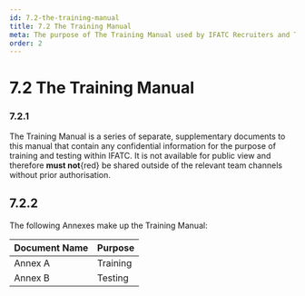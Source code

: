 ```yaml
---
id: 7.2-the-training-manual
title: 7.2 The Training Manual
meta: The purpose of The Training Manual used by IFATC Recruiters and Trainers.
order: 2
---
```


# 7.2  The Training Manual

 

### 7.2.1    

The Training Manual is a series of separate, supplementary documents to this manual that contain any confidential information for the purpose of training and testing within IFATC. It is not available for public view and therefore **must not**{red} be shared outside of the relevant team channels without prior authorisation.



## 7.2.2

The following Annexes make up the Training Manual:



| Document Name | Purpose  |
| ------------- | -------- |
| Annex A       | Training |
| Annex B       | Testing  |

